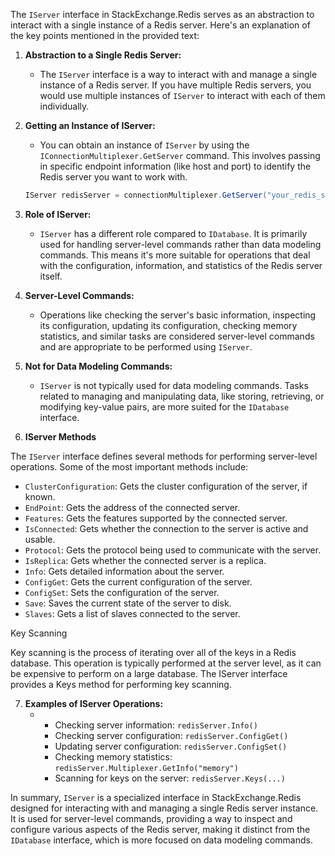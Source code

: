 The `IServer` interface in StackExchange.Redis serves as an abstraction to interact with a single instance of a Redis server. Here's an explanation of the key points mentioned in the provided text:

1. **Abstraction to a Single Redis Server:**
   - The `IServer` interface is a way to interact with and manage a single instance of a Redis server. If you have multiple Redis servers, you would use multiple instances of `IServer` to interact with each of them individually.

2. **Getting an Instance of IServer:**
   - You can obtain an instance of `IServer` by using the `IConnectionMultiplexer.GetServer` command. This involves passing in specific endpoint information (like host and port) to identify the Redis server you want to work with.

   ```csharp
   IServer redisServer = connectionMultiplexer.GetServer("your_redis_server_endpoint");
   ```

3. **Role of IServer:**
   - `IServer` has a different role compared to `IDatabase`. It is primarily used for handling server-level commands rather than data modeling commands. This means it's more suitable for operations that deal with the configuration, information, and statistics of the Redis server itself.

4. **Server-Level Commands:**
   - Operations like checking the server's basic information, inspecting its configuration, updating its configuration, checking memory statistics, and similar tasks are considered server-level commands and are appropriate to be performed using `IServer`.

5. **Not for Data Modeling Commands:**
   - `IServer` is not typically used for data modeling commands. Tasks related to managing and manipulating data, like storing, retrieving, or modifying key-value pairs, are more suited for the `IDatabase` interface.
  
6. **IServer Methods**

The `IServer` interface defines several methods for performing server-level operations. Some of the most important methods include:

* `ClusterConfiguration`: Gets the cluster configuration of the server, if known.
* `EndPoint`: Gets the address of the connected server.
* `Features`: Gets the features supported by the connected server.
* `IsConnected`: Gets whether the connection to the server is active and usable.
* `Protocol`: Gets the protocol being used to communicate with the server.
* `IsReplica`: Gets whether the connected server is a replica.
* `Info`: Gets detailed information about the server.
* `ConfigGet`: Gets the current configuration of the server.
* `ConfigSet`: Sets the configuration of the server.
* `Save`: Saves the current state of the server to disk.
* `Slaves`: Gets a list of slaves connected to the server.

Key Scanning

Key scanning is the process of iterating over all of the keys in a Redis database. This operation is typically performed at the server level, as it can be expensive to perform on a large database. The IServer interface provides a Keys method for performing key scanning.


7. **Examples of IServer Operations:**
   - - Checking server information: `redisServer.Info()`
     - Checking server configuration: `redisServer.ConfigGet()`
     - Updating server configuration: `redisServer.ConfigSet()`
     - Checking memory statistics: `redisServer.Multiplexer.GetInfo("memory")`
     - Scanning for keys on the server: `redisServer.Keys(...)`

In summary, `IServer` is a specialized interface in StackExchange.Redis designed for interacting with and managing a single Redis server instance. It is used for server-level commands, providing a way to inspect and configure various aspects of the Redis server, making it distinct from the `IDatabase` interface, which is more focused on data modeling commands.
